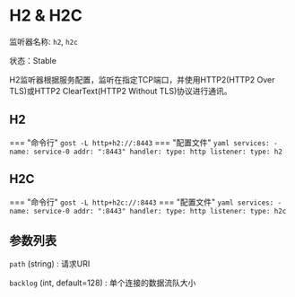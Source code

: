 # H2 & H2C

监听器名称: `h2`, `h2c`

状态：Stable

H2监听器根据服务配置，监听在指定TCP端口，并使用HTTP2(HTTP2 Over TLS)或HTTP2 ClearText(HTTP2 Without TLS)协议进行通讯。

## H2

=== "命令行"
    ```
	gost -L http+h2://:8443
	```
=== "配置文件"
    ```yaml
	services:
	- name: service-0
	  addr: ":8443"
	  handler:
		type: http
	  listener:
		type: h2
	```

## H2C

=== "命令行"
    ```
	gost -L http+h2c://:8443
	```
=== "配置文件"
    ```yaml
	services:
	- name: service-0
	  addr: ":8443"
	  handler:
		type: http
	  listener:
		type: h2c
	```

## 参数列表

`path` (string)
:    请求URI

`backlog` (int, default=128)
:    单个连接的数据流队大小

